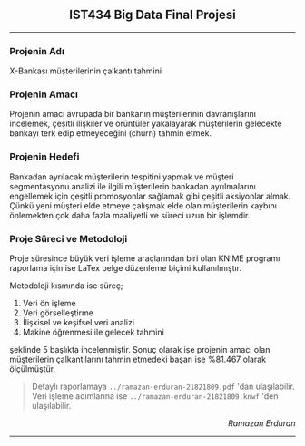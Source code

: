 <h2 align="center">IST434 Big Data Final Projesi</h2>
<hr>


### Projenin Adı
X-Bankası müşterilerinin çalkantı tahmini

### Projenin Amacı

Projenin amacı avrupada bir bankanın müşterilerinin davranışlarını incelemek, çeşitli ilişkiler ve örüntüler yakalayarak müşterilerin gelecekte bankayı terk edip etmeyeceğini (churn) tahmin etmek.

### Projenin Hedefi
Bankadan ayrılacak müşterilerin tespitini yapmak ve müşteri segmentasyonu analizi ile ilgili müşterilerin bankadan ayrılmalarını engellemek için çeşitli promosyonlar sağlamak gibi çeşitli aksiyonlar almak.  
Çünkü yeni müşteri elde etmeye çalışmak elde olan müşterilerin kaybını önlemekten çok daha fazla maaliyetli ve süreci uzun bir işlemdir.

### Proje Süreci ve Metodoloji
Proje süresince büyük veri işleme araçlarından biri olan KNIME programı raporlama için ise LaTex belge düzenleme biçimi kullanılmıştır.

Metodoloji kısmında ise süreç;  
1. Veri ön işleme  
1. Veri görselleştirme
1. İlişkisel ve keşifsel veri analizi
1. Makine öğrenmesi ile gelecek tahmini

şeklinde 5 başlıkta incelenmiştir. Sonuç olarak ise projenin amacı olan müşterilerin çalkantılarını tahmin etmedeki başarı ise %81.467 olarak ölçülmüştür.

> Detaylı raporlamaya `../ramazan-erduran-21821809.pdf` 'dan ulaşılabilir.
> Veri işleme adımlarına ise `../ramazan-erduran-21821809.knwf` 'den ulaşılabilir.

<p align="right"><i>Ramazan Erduran<i></p>
<hr>
